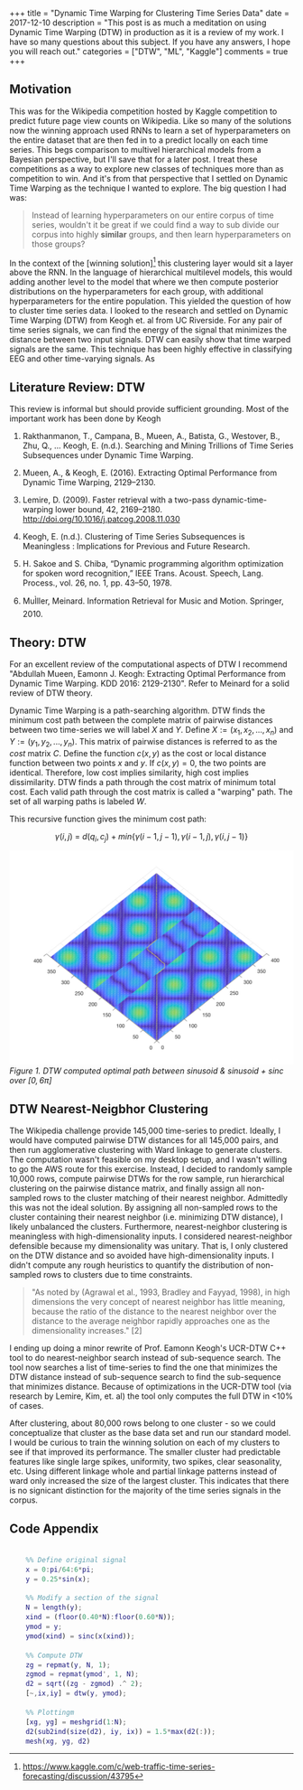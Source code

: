 +++
title = "Dynamic Time Warping for Clustering Time Series Data"
date = 2017-12-10
description = "This post is as much a meditation on using Dynamic Time Warping (DTW) in production as it is a review of my work. I have so many questions about this subject. If you have any answers, I hope you will reach out."
categories = ["DTW", "ML", "Kaggle"]
comments = true
+++

## Motivation

This was for the Wikipedia competition hosted by Kaggle competition to predict future page view counts on Wikipedia. Like so many of the solutions now the winning approach used RNNs to learn a set of hyperparameters on the entire dataset that are then fed in to a predict locally on each time series. This begs comparison to multivel hierarchical models from a Bayesian perspective, but I'll save that for a later post. I treat these competitions as a way to explore new classes of techniques more than as competition to win. And it's from that perspective that I settled on Dynamic Time Warping as the technique I wanted to explore. The big question I had was:

> Instead of learning hyperparameters on our entire corpus of time series, wouldn't it be great if we could find a way to sub divide our corpus into highly **similar** groups, and then learn hyperparameters on those groups?

In the context of the [winning solution][^1] this clustering layer would sit a layer above the RNN. In the language of hierarchical multilevel models, this would adding another level to the model that where we then compute posterior distributions on the hyperparameters for each group, with additional hyperparameters for the entire population. This yielded the question of how to cluster time series data.
I looked to the research and settled on Dynamic Time Warping (DTW) from Keogh et. al from UC Riverside. For any pair of time series signals, we can find the energy of the signal that minimizes the distance between two input signals. DTW can easily show that time warped signals are the same. This technique has been highly effective in classifying EEG and other time-varying signals. As


## Literature Review: DTW

This review is informal but should provide sufficient grounding. Most of the important work has been done by Keogh

1. Rakthanmanon, T., Campana, B., Mueen, A., Batista, G., Westover, B., Zhu, Q., … Keogh, E. (n.d.). Searching and Mining Trillions of Time Series Subsequences under Dynamic Time Warping.

2. Mueen, A., & Keogh, E. (2016). Extracting Optimal Performance from Dynamic Time Warping, 2129–2130.

3. Lemire, D. (2009). Faster retrieval with a two-pass dynamic-time-warping lower bound, 42, 2169–2180. http://doi.org/10.1016/j.patcog.2008.11.030

4. Keogh, E. (n.d.). Clustering of Time Series Subsequences is Meaningless : Implications for Previous and Future Research.

5. H. Sakoe and S. Chiba, “Dynamic programming algorithm optimization for spoken word recognition,” IEEE Trans. Acoust. Speech, Lang. Process., vol. 26, no. 1, pp. 43–50, 1978.

6. MuÌller, Meinard. Information Retrieval for Music and Motion. Springer, 2010.

## Theory: DTW

For an excellent review of the computational aspects of DTW I recommend "Abdullah Mueen, Eamonn J. Keogh: Extracting Optimal Performance from Dynamic Time Warping. KDD 2016: 2129-2130". Refer to Meinard for a solid review of DTW theory.

Dynamic Time Warping is a path-searching algorithm. DTW finds the minimum cost path between the complete matrix of pairwise distances between two time-series we will label $X$ and $Y$. Define $X := (x_1, x_2, ..., x_n)$ and $Y:=(y_1, y_2,...,y_n)$. This matrix of pairwise distances is referred to as the *cost* matrix $C$. Define the function $c(x,y)$ as the cost or local distance function between two points $x$ and $y$. If $c(x,y)=0$, the two points are identical. Therefore, low cost implies similarity, high cost implies dissimilarity. DTW finds a path through the cost matrix of minimum total cost. Each valid path through the cost matrix is called a "warping" path. The set of all warping paths is labeled $W$.

This recursive function gives the minimum cost path:

$$\gamma(i,j)~=~d(q_i, c_j)+min\{\gamma(i-1,j-1), \gamma(i-1, j), \gamma(i, j-1)\}$$

![DTW Trace](/assets/posts/DTW/DTWTrace.jpg)
*Figure 1. DTW computed optimal path between sinusoid & sinusoid + sinc over $[0,6\pi]$*

## DTW Nearest-Neigbhor Clustering

The Wikipedia challenge provide 145,000 time-series to predict. Ideally, I would have computed pairwise DTW distances for all 145,000 pairs, and then run agglomerative clustering with Ward linkage to generate clusters. The computation wasn't feasible on my desktop setup, and I wasn't willing to go the AWS route for this exercise. Instead, I decided to randomly sample 10,000 rows, compute pairwise DTWs for the row sample, run hierarchical clustering on the pairwise distance matrix, and finally assign all non-sampled rows to the cluster matching of their nearest neighbor. Admittedly this was not the ideal solution. By assigning all non-sampled rows to the cluster containing their nearest neighbor (i.e. minimizing DTW distance), I likely unbalanced the clusters. Furthermore, nearest-neighbor clustering is meaningless with high-dimensionality inputs. I considered nearest-neighbor defensible because my dimensionality was unitary. That is, I only clustered on the DTW distance and so avoided have high-dimensionality inputs. I didn't compute any rough heuristics to quantify the distribution of non-sampled rows to clusters due to time constraints.

> "As noted by (Agrawal et al., 1993, Bradley and Fayyad, 1998), in high dimensions the very concept of nearest neighbor has little meaning, because the ratio of the distance to the nearest neighbor over the distance to the average neighbor rapidly approaches one as the dimensionality increases." [2]

I ending up doing a minor rewrite of Prof. Eamonn Keogh's UCR-DTW C++ tool to do nearest-neighbor search instead of sub-sequence search. The tool now searches a list of time-series to find the one that minimizes the DTW distance instead of sub-sequence search to find the sub-sequence that minimizes distance. Because of optimizations in the UCR-DTW tool (via research by Lemire, Kim, et. al) the tool only computes the full DTW in <10% of cases.

After clustering, about 80,000 rows belong to one cluster - so we could conceptualize that cluster as the base data set and run our standard model. I would be curious to train the winning solution on each of my clusters to see if that improved its performance. The smaller cluster had predictable features like single large spikes, uniformity, two spikes, clear seasonality, etc. Using different linkage whole and partial linkage patterns instead of ward only increased the size of the largest cluster. This indicates that there is no signicant distinction for the majority of the time series signals in the corpus.

## Code Appendix

```matlab

    %% Define original signal
    x = 0:pi/64:6*pi;
    y = 0.25*sin(x);

    %% Modify a section of the signal
    N = length(y);
    xind = (floor(0.40*N):floor(0.60*N));
    ymod = y;
    ymod(xind) = sinc(x(xind));

    %% Compute DTW
    zg = repmat(y, N, 1);
    zgmod = repmat(ymod', 1, N);
    d2 = sqrt((zg - zgmod) .^ 2);
    [~,ix,iy] = dtw(y, ymod);

    %% Plottingm
    [xg, yg] = meshgrid(1:N);
    d2(sub2ind(size(d2), iy, ix)) = 1.5*max(d2(:));
    mesh(xg, yg, d2)
```

[^1]: https://www.kaggle.com/c/web-traffic-time-series-forecasting/discussion/43795
